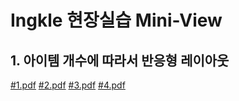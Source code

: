 # Ingkle 현장실습 Mini-View

## 1. 아이템 개수에 따라서 반응형 레이아웃
[#1.pdf](https://github.com/kwhong95/Mini-View-Test/files/5694732/1.pdf)
[#2.pdf](https://github.com/kwhong95/Mini-View-Test/files/5694733/2.pdf)
[#3.pdf](https://github.com/kwhong95/Mini-View-Test/files/5694734/3.pdf)
[#4.pdf](https://github.com/kwhong95/Mini-View-Test/files/5694735/4.pdf)